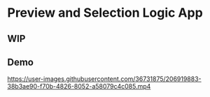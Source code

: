 # Preview and Selection Logic App

## WIP

## Demo

https://user-images.githubusercontent.com/36731875/206919883-38b3ae90-f70b-4826-8052-a58079c4c085.mp4

